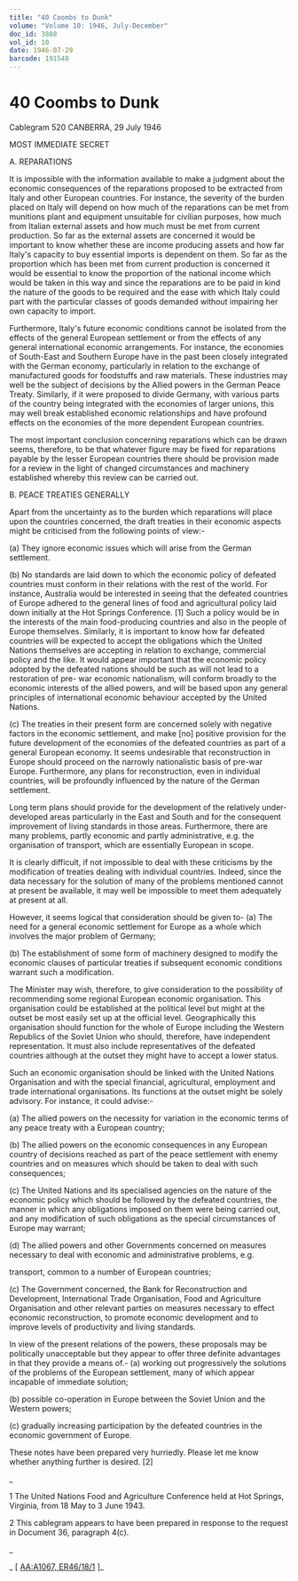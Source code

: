 ```yaml
---
title: "40 Coombs to Dunk"
volume: "Volume 10: 1946, July-December"
doc_id: 3888
vol_id: 10
date: 1946-07-29
barcode: 191548
---
```


# 40 Coombs to Dunk

Cablegram 520 CANBERRA, 29 July 1946

MOST IMMEDIATE SECRET

A. REPARATIONS

It is impossible with the information available to make a judgment about the economic consequences of the reparations proposed to be extracted from Italy and other European countries. For instance, the severity of the burden placed on Italy will depend on how much of the reparations can be met from munitions plant and equipment unsuitable for civilian purposes, how much from Italian external assets and how much must be met from current production. So far as the external assets are concerned it would be important to know whether these are income producing assets and how far Italy's capacity to buy essential imports is dependent on them. So far as the proportion which has been met from current production is concerned it would be essential to know the proportion of the national income which would be taken in this way and since the reparations are to be paid in kind the nature of the goods to be required and the ease with which Italy could part with the particular classes of goods demanded without impairing her own capacity to import.

Furthermore, Italy's future economic conditions cannot be isolated from the effects of the general European settlement or from the effects of any general international economic arrangements. For instance, the economies of South-East and Southern Europe have in the past been closely integrated with the German economy, particularly in relation to the exchange of manufactured goods for foodstuffs and raw materials. These industries may well be the subject of decisions by the Allied powers in the German Peace Treaty. Similarly, if it were proposed to divide Germany, with various parts of the country being integrated with the economies of larger unions, this may well break established economic relationships and have profound effects on the economies of the more dependent European countries.

The most important conclusion concerning reparations which can be drawn seems, therefore, to be that whatever figure may be fixed for reparations payable by the lesser European countries there should be provision made for a review in the light of changed circumstances and machinery established whereby this review can be carried out.

B. PEACE TREATIES GENERALLY

Apart from the uncertainty as to the burden which reparations will place upon the countries concerned, the draft treaties in their economic aspects might be criticised from the following points of view:-

(a) They ignore economic issues which will arise from the German settlement.

(b) No standards are laid down to which the economic policy of defeated countries must conform in their relations with the rest of the world. For instance, Australia would be interested in seeing that the defeated countries of Europe adhered to the general lines of food and agricultural policy laid down initially at the Hot Springs Conference. [1] Such a policy would be in the interests of the main food-producing countries and also in the people of Europe themselves. Similarly, it is important to know how far defeated countries will be expected to accept the obligations which the United Nations themselves are accepting in relation to exchange, commercial policy and the like. It would appear important that the economic policy adopted by the defeated nations should be such as will not lead to a restoration of pre- war economic nationalism, will conform broadly to the economic interests of the allied powers, and will be based upon any general principles of international economic behaviour accepted by the United Nations.

(c) The treaties in their present form are concerned solely with negative factors in the economic settlement, and make [no] positive provision for the future development of the economies of the defeated countries as part of a general European economy. It seems undesirable that reconstruction in Europe should proceed on the narrowly nationalistic basis of pre-war Europe. Furthermore, any plans for reconstruction, even in individual countries, will be profoundly influenced by the nature of the German settlement.

Long term plans should provide for the development of the relatively under-developed areas particularly in the East and South and for the consequent improvement of living standards in those areas. Furthermore, there are many problems, partly economic and partly administrative, e.g. the organisation of transport, which are essentially European in scope.

It is clearly difficult, if not impossible to deal with these criticisms by the modification of treaties dealing with individual countries. Indeed, since the data necessary for the solution of many of the problems mentioned cannot at present be available, it may well be impossible to meet them adequately at present at all.

However, it seems logical that consideration should be given to- (a) The need for a general economic settlement for Europe as a whole which involves the major problem of Germany;

(b) The establishment of some form of machinery designed to modify the economic clauses of particular treaties if subsequent economic conditions warrant such a modification.

The Minister may wish, therefore, to give consideration to the possibility of recommending some regional European economic organisation. This organisation could be established at the political level but might at the outset be most easily set up at the official level. Geographically this organisation should function for the whole of Europe including the Western Republics of the Soviet Union who should, therefore, have independent representation. It must also include representatives of the defeated countries although at the outset they might have to accept a lower status.

Such an economic organisation should be linked with the United Nations Organisation and with the special financial, agricultural, employment and trade international organisations. Its functions at the outset might be solely advisory. For instance, it could advise:-

(a) The allied powers on the necessity for variation in the economic terms of any peace treaty with a European country;

(b) The allied powers on the economic consequences in any European country of decisions reached as part of the peace settlement with enemy countries and on measures which should be taken to deal with such consequences;

(c) The United Nations and its specialised agencies on the nature of the economic policy which should be followed by the defeated countries, the manner in which any obligations imposed on them were being carried out, and any modification of such obligations as the special circumstances of Europe may warrant;

(d) The allied powers and other Governments concerned on measures necessary to deal with economic and administrative problems, e.g.

transport, common to a number of European countries;

(c) The Government concerned, the Bank for Reconstruction and Development, International Trade Organisation, Food and Agriculture Organisation and other relevant parties on measures necessary to effect economic reconstruction, to promote economic development and to improve levels of productivity and living standards.

In view of the present relations of the powers, these proposals may be politically unacceptable but they appear to offer three definite advantages in that they provide a means of.- (a) working out progressively the solutions of the problems of the European settlement, many of which appear incapable of immediate solution;

(b) possible co-operation in Europe between the Soviet Union and the Western powers;

(c) gradually increasing participation by the defeated countries in the economic government of Europe.

These notes have been prepared very hurriedly. Please let me know whether anything further is desired. [2]

_

1 The United Nations Food and Agriculture Conference held at Hot Springs, Virginia, from 18 May to 3 June 1943.

2 This cablegram appears to have been prepared in response to the request in Document 36, paragraph 4(c).

_

_ [ [AA:A1067, ER46/18/1](http://www.naa.gov.au/cgi-bin/Search?O=I&Number=191548) ]_

